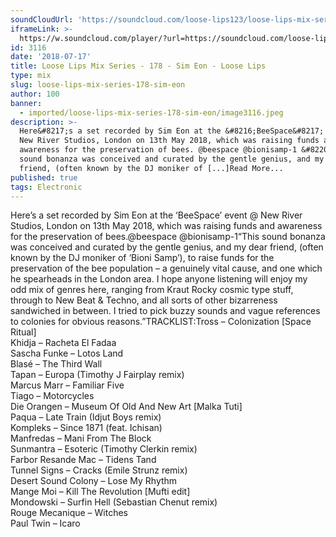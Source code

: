 ```yaml
---
soundCloudUrl: 'https://soundcloud.com/loose-lips123/loose-lips-mix-series-178-sim-eon'
iframeLink: >-
  https://w.soundcloud.com/player/?url=https://soundcloud.com/loose-lips123/loose-lips-mix-series-178-sim-eon&color=00aabb&auto_play=false&hide_related=false&show_comments=true&show_user=true&show_reposts=false
id: 3116
date: '2018-07-17'
title: Loose Lips Mix Series - 178 - Sim Eon - Loose Lips
type: mix
slug: loose-lips-mix-series-178-sim-eon
author: 100
banner:
  - imported/loose-lips-mix-series-178-sim-eon/image3116.jpeg
description: >-
  Here&#8217;s a set recorded by Sim Eon at the &#8216;BeeSpace&#8217; event @
  New River Studios, London on 13th May 2018, which was raising funds and
  awareness for the preservation of bees. @beespace @bionisamp-1 &#8220;This
  sound bonanza was conceived and curated by the gentle genius, and my dear
  friend, (often known by the DJ moniker of [...]Read More...
published: true
tags: Electronic
---
```

Here’s a set recorded by Sim Eon at the ‘BeeSpace’ event @ New River Studios, London on 13th May 2018, which was raising funds and awareness for the preservation of bees.@beespace @bionisamp-1“This sound bonanza was conceived and curated by the gentle genius, and my dear friend, (often known by the DJ moniker of ‘Bioni Samp’), to raise funds for the preservation of the bee population – a genuinely vital cause, and one which he spearheads in the London area. I hope anyone listening will enjoy my odd mix of genres here, ranging from Kraut Rocky cosmic type stuff, through to New Beat & Techno, and all sorts of other bizarreness sandwiched in between. I tried to pick buzzy sounds and vague references to colonies for obvious reasons.”TRACKLIST:Tross – Colonization \[Space Ritual\]  
Khidja – Racheta El Fadaa  
Sascha Funke – Lotos Land  
Blasé – The Third Wall  
Tapan – Europa (Timothy J Fairplay remix)  
Marcus Marr – Familiar Five  
Tiago – Motorcycles  
Die Orangen – Museum Of Old And New Art \[Malka Tuti\]  
Paqua – Late Train (Idjut Boys remix)  
Kompleks – Since 1871 (feat. Ichisan)  
Manfredas – Mani From The Block  
Sunmantra – Esoteric (Timothy Clerkin remix)  
Farbor Resande Mac – Tidens Tand  
Tunnel Signs – Cracks (Emile Strunz remix)  
Desert Sound Colony – Lose My Rhythm  
Mange Moi – Kill The Revolution \[Mufti edit\]  
Mondowski – Surfin Hell (Sebastian Chenut remix)  
Rouge Mecanique – Witches  
Paul Twin – Icaro
